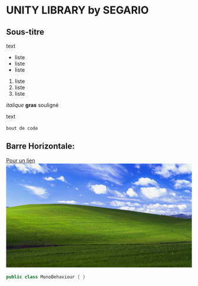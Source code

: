 # UNITY LIBRARY by SEGARIO

## Sous-titre

text

- liste
- liste
- liste

1. liste
2. liste
3. liste

*italique* **gras**   souligné

text

`bout de code`


Barre Horizontale:
---

[Pour un lien](http://google.com)
![Pour afficher une image](./Documentation~/xp.jpg)


```cs
public class MonoBehaviour { }
```
